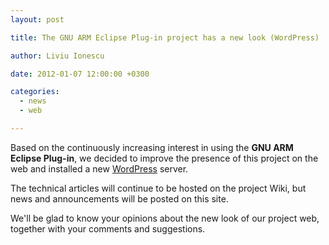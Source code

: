 ```yaml
---
layout: post

title: The GNU ARM Eclipse Plug-in project has a new look (WordPress)

author: Liviu Ionescu

date: 2012-01-07 12:00:00 +0300

categories:
  - news
  - web

---
```


Based on the continuously increasing interest in using the **GNU ARM Eclipse Plug-in**, we decided to improve the presence of this project on the web and installed a new [WordPress](http://wordpress.org/) server.

The technical articles will continue to be hosted on the project Wiki, but news and announcements will be posted on this site.

We'll be glad to know your opinions about the new look of our project web, together with your comments and suggestions.
